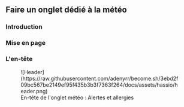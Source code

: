## Faire un onglet dédié à la météo

### Introduction

### Mise en page

### L'en-tête

<figure markdown="span">
  ![Header](https://raw.githubusercontent.com/adenyrr/become.sh/3ebd2f09bc567be2149ef95f435b3b3f7363f264/docs/assets/hassio/header.png)
  <figcaption>En-tête de l'onglet météo : Alertes et allergies</figcaption>
</figure>